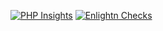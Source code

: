 [![PHP Insights](https://github.com/vlados/vladko.dev/actions/workflows/insights.yaml/badge.svg)](https://github.com/vlados/vladko.dev/actions/workflows/insights.yaml)
[![Enlightn Checks](https://github.com/vlados/vladko.dev/actions/workflows/enlightn.yaml/badge.svg)](https://github.com/vlados/vladko.dev/actions/workflows/enlightn.yaml)
